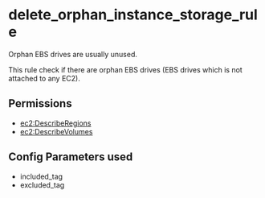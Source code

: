 # delete\_orphan\_instance\_storage\_rule

Orphan EBS drives are usually unused.

This rule check if there are orphan EBS drives \(EBS drives which is not attached to any EC2\).

## Permissions

* [ec2:DescribeRegions](https://docs.aws.amazon.com/AWSEC2/latest/APIReference/API_DescribeRegions.html)
* [ec2:DescribeVolumes](https://docs.aws.amazon.com/AWSEC2/latest/APIReference/API_DescribeVolumes.html)

## Config Parameters used

* included\_tag
* excluded\_tag

